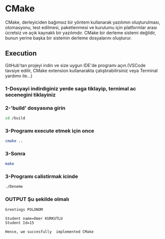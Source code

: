 # CMake

CMake, derleyiciden bağımsız bir yöntem kullanarak yazılımın oluşturulması, otomasyonu, test edilmesi, paketlenmesi ve kurulumu için platformlar arası ücretsiz ve açık kaynaklı bir yazılımdır. CMake bir derleme sistemi değildir, bunun yerine başka bir sistemin derleme dosyalarını oluşturur.

## Execution

GitHub'tan projeyi indin ve size uygun IDE'de programı açın.(VSCode tavsiye edilir, CMake extension kullanarakta çalıştırabilirsiniz veya Terminal yardımıı ile...) <br/>

### 1-Dosyayi indirdiginiz yerde saga tiklayip, ternimal ac secenegini tiklayiniz 


### 2-'build' dosyasına girin

```bash
cd /build
```

### 3-Programı execute etmek için once 

```bash
cmake ..
```
### 3-Sonra

```bash
make
```
### 3-Programı calistirmak icinde

```bash
./Deneme
```

### OUTPUT Şu şekilde olmalı

```bash
Greetings POLONOM

Student name=Omer KURKUTLU
Student Id=15

Hence, we succesfully  implemented CMake
```

